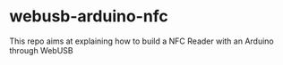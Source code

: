 # webusb-arduino-nfc
This repo aims at explaining how to build a NFC Reader with an Arduino through WebUSB
